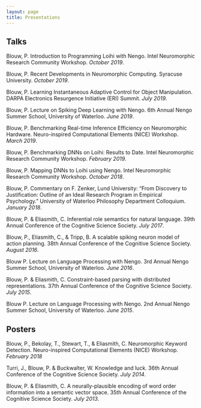 ```yaml
---
layout: page
title: Presentations
---
```


## Talks

Blouw, P. Introduction to Programming Loihi with Nengo. Intel Neuromorphic Research Community Workshop. *October 2019*.

Blouw, P. Recent Developments in Neuromorphic Computing. Syracuse University. *October 2019*.

Blouw, P. Learning Instantaneous Adaptive Control for Object Manipulation. DARPA Electronics Resurgence Initiative (ERI) Summit. *July 2019*.

Blouw, P. Lecture on Spiking Deep Learning with Nengo. 6th Annual Nengo Summer School, University of Waterloo. *June 2019*.

Blouw, P. Benchmarking Real-time Inference Efficiency on Neuromorphic Hardware. Neuro-inspired Computational Elements (NICE) Workshop. *March 2019*.

Blouw, P. Benchmarking DNNs on Loihi: Results to Date. Intel Neuromorphic Research Community Workshop. *February 2019*.

Blouw, P. Mapping DNNs to Loihi using Nengo. Intel Neuromorphic Research Community Workshop. *October 2018*.

Blouw, P. Commentary on F. Zenker, Lund University: “From Discovery to Justification: Outline of an Ideal Research Program in Empirical Psychology.” University of Waterloo Philosophy Department Colloquium. *January 2018*.

Blouw, P. & Eliasmith, C. Inferential role semantics for natural language. 39th Annual Conference of the Cognitive Science Society. *July 2017*.

Blouw, P., Eliasmith, C., & Tripp, B. A scalable spiking neuron model of action planning. 38th Annual Conference of the Cognitive Science Society. *August 2016*.

Blouw P. Lecture on Language Processing with Nengo. 3rd Annual Nengo Summer School, University of Waterloo. *June 2016*.

Blouw, P. & Eliasmith, C. Constraint-based parsing with distributed representations. 37th Annual Conference of the Cognitive Science Society. *July 2015*.

Blouw P. Lecture on Language Processing with Nengo. 2nd Annual Nengo Summer School, University of Waterloo. *June 2015*.


## Posters 

Blouw, P., Bekolay, T., Stewart, T., & Eliasmith, C. Neuromorphic Keyword Detection. Neuro-inspired Computational Elements (NICE) Workshop. *February 2018*

Turri, J., Blouw, P. & Buckwalter, W. Knowledge and luck. 36th Annual Conference of the Cognitive Science Society. *July 2014*.

Blouw, P. & Eliasmith, C. A neurally-plausible encoding of word order information into a semantic vector space. 35th Annual Conference of the Cognitive Science Society. *July 2013*.
